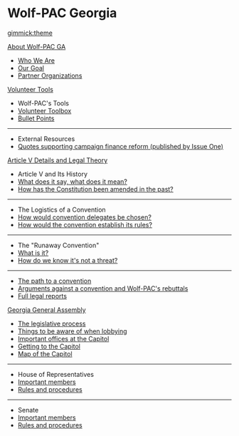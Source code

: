 <!--
  -- Name of your wiki
  -- Do NOT remove the leading `#` character.
  -->

# Wolf-PAC Georgia


<!--
  -- Default theme
  -- (Read: http://dynalon.github.io/mdwiki/#!customizing.md#Theme_chooser)
  -->

[gimmick:theme](flatly)


<!--
  -- Navigation
  -- (Read: http://dynalon.github.io/mdwiki/#!quickstart.md#Adding_a_navigation)
  -->

[About Wolf-PAC GA]()

  * [Who We Are](pages/about_us/who_we_are.md)
  * [Our Goal](pages/about_us/our_goal.md)
  * [Partner Organizations](pages/about_us/partner_orgs.md)
  
[Volunteer Tools]()

  * Wolf-PAC's Tools
  * [Volunteer Toolbox](https://drive.google.com/open?id=1LnTEeJ4TwiMvRh9R8QlFABL9h7hxzBTF9BtQrNJJ-I8)
  * [Bullet Points](https://docs.google.com/document/d/1LnTEeJ4TwiMvRh9R8QlFABL9h7hxzBTF9BtQrNJJ-I8/edit?usp=sharing)
  ----
  * External Resources
  * [Quotes supporting campaign finance reform (published by Issue One)](https://rightonmoney.tumblr.com)
  
[Article V Details and Legal Theory]()

  * Article V and Its History
  * [What does it say, what does it mean?](pages/article_v/history/article_v_explainer.md)
  * [How has the Constitution been amended in the past?](pages/article_v/history/article_v_history.md)
  - - - -
  * The Logistics of a Convention
  * [How would convention delegates be chosen?](pages/article_v/delegates.md)
  * [How would the convention establish its rules?](pages/article_v/rules.md)
  ----
  * The "Runaway Convention"
  * [What is it?](pages/article_v/runaway_convention/what_is_it.md)
  * [How do we know it's not a threat?](pages/article_v/runaway_convention/not_a_threat.md)
  ----
  * [The path to a convention](pages/article_v/the_path.md)
  * [Arguments against a convention and Wolf-PAC's rebuttals](pages/article_v/arguments_and_rebuttals.md)
  * [Full legal reports](pages/article_v/full_reports.md)
  
[Georgia General Assembly]()

  * [The legislative process](pages/general_assembly/legislative_process.md)
  * [Things to be aware of when lobbying](pages/general_assembly/rules_for_lobbying.md)
  * [Important offices at the Capitol](pages/general_assembly/important_offices.md)
  * [Getting to the Capitol](pages/general_assembly/getting_to_the_capitol.md)
  * [Map of the Capitol](https://gba.georgia.gov/sites/gba.georgia.gov/files/related_files/document/Capitol%20Hill%20Map%204-25-2017%20Hi%20Res.pdf)
  ----
  * House of Representatives
  * [Important members](pages/general_assembly/house/important_members.md)
  * [Rules and procedures](pages/general_assembly/house/rules_and_procedures.md)
  ----
  * Senate
  * [Important members](pages/general_assembly/senate/important_members.md)
  * [Rules and procedures](pages/general_assembly/senate/rules_and_procedures.md)
